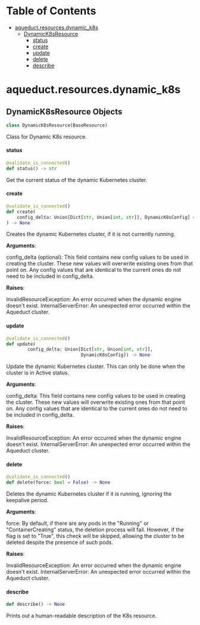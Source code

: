 # Table of Contents

* [aqueduct.resources.dynamic\_k8s](#aqueduct.resources.dynamic_k8s)
  * [DynamicK8sResource](#aqueduct.resources.dynamic_k8s.DynamicK8sResource)
    * [status](#aqueduct.resources.dynamic_k8s.DynamicK8sResource.status)
    * [create](#aqueduct.resources.dynamic_k8s.DynamicK8sResource.create)
    * [update](#aqueduct.resources.dynamic_k8s.DynamicK8sResource.update)
    * [delete](#aqueduct.resources.dynamic_k8s.DynamicK8sResource.delete)
    * [describe](#aqueduct.resources.dynamic_k8s.DynamicK8sResource.describe)

<a id="aqueduct.resources.dynamic_k8s"></a>

# aqueduct.resources.dynamic\_k8s

<a id="aqueduct.resources.dynamic_k8s.DynamicK8sResource"></a>

## DynamicK8sResource Objects

```python
class DynamicK8sResource(BaseResource)
```

Class for Dynamic K8s resource.

<a id="aqueduct.resources.dynamic_k8s.DynamicK8sResource.status"></a>

#### status

```python
@validate_is_connected()
def status() -> str
```

Get the current status of the dynamic Kubernetes cluster.

<a id="aqueduct.resources.dynamic_k8s.DynamicK8sResource.create"></a>

#### create

```python
@validate_is_connected()
def create(
    config_delta: Union[Dict[str, Union[int, str]], DynamicK8sConfig] = {}
) -> None
```

Creates the dynamic Kubernetes cluster, if it is not currently running.

**Arguments**:

  config_delta (optional):
  This field contains new config values to be used in creating the cluster.
  These new values will overwrite existing ones from that point on. Any config values
  that are identical to the current ones do not need to be included in config_delta.
  

**Raises**:

  InvalidResourceException:
  An error occurred when the dynamic engine doesn't exist.
  InternalServerError:
  An unexpected error occurred within the Aqueduct cluster.

<a id="aqueduct.resources.dynamic_k8s.DynamicK8sResource.update"></a>

#### update

```python
@validate_is_connected()
def update(
        config_delta: Union[Dict[str, Union[int, str]],
                            DynamicK8sConfig]) -> None
```

Update the dynamic Kubernetes cluster. This can only be done when the cluster is in
Active status.

**Arguments**:

  config_delta:
  This field contains new config values to be used in creating the cluster.
  These new values will overwrite existing ones from that point on. Any config values
  that are identical to the current ones do not need to be included in config_delta.
  

**Raises**:

  InvalidResourceException:
  An error occurred when the dynamic engine doesn't exist.
  InternalServerError:
  An unexpected error occurred within the Aqueduct cluster.

<a id="aqueduct.resources.dynamic_k8s.DynamicK8sResource.delete"></a>

#### delete

```python
@validate_is_connected()
def delete(force: bool = False) -> None
```

Deletes the dynamic Kubernetes cluster if it is running, ignoring the keepalive period.

**Arguments**:

  force:
  By default, if there are any pods in the "Running" or "ContainerCreating" status,
  the deletion process will fail. However, if the flag is set to "True", this check
  will be skipped, allowing the cluster to be deleted despite the presence of such pods.
  

**Raises**:

  InvalidResourceException:
  An error occurred when the dynamic engine doesn't exist.
  InternalServerError:
  An unexpected error occurred within the Aqueduct cluster.

<a id="aqueduct.resources.dynamic_k8s.DynamicK8sResource.describe"></a>

#### describe

```python
def describe() -> None
```

Prints out a human-readable description of the K8s resource.

